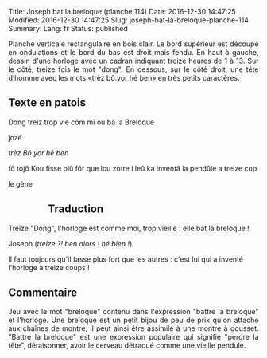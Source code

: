 Title: Joseph bat la breloque (planche 114)
Date: 2016-12-30 14:47:25
Modified: 2016-12-30 14:47:25
Slug: joseph-bat-la-breloque-planche-114
Summary: 
Lang: fr
Status: published

<p style="text-align:justify;">Planche verticale rectangulaire en bois clair. Le bord supérieur est découpé en ondulations et le bord du bas est droit mais fendu. En haut à gauche, dessin d'une horloge avec un cadran indiquant treize heures de 1 à 13. Sur le côté, treize fois le mot "dong". En dessous, sur le côté droit, une tête d’homme avec les mots «trèz bô.yor hé ben» en très petits caractères.</p>

<figure class="image-block" style="float: right;">
  <img alt="" src="{static}/images/planche_114.png">
  <figcaption style="max-width: 175px"></figcaption>
</figure>

## Texte en patois
Dong treiz  trop vie  côm  mi ou bâ la Breloque

jozé

*trèz Bô.yor hé ben*

fô tojô Kou fisse plû fôr que lou  zòtre i leû ka inventâ la pendûle a treize cop

le gène


<figure class="image-block" style="float: left;">
  <img alt="" src="{static}/images/planche_114_dessin.png">
  <figcaption style="max-width: 319px"></figcaption>
</figure>

## Traduction
Treize "Dong", l'horloge est comme moi, trop vieille : elle bat la breloque !

Joseph
(*treize ?! ben alors ! hé bien !*)

Il faut toujours qu'il fasse plus fort que les autres : c'est lui qui a inventé l'horloge à treize coups !

## Commentaire
<p style="text-align:justify;">Jeu avec le mot "breloque" contenu dans l'expression "battre la breloque" et  l'horloge.
Une breloque est un petit bijou de peu de prix qu'on attache aux chaînes de montre; il peut ainsi être assimilé à une montre à gousset.
"Battre la breloque" est une expression populaire qui signifie "perdre la tête",  déraisonner, avoir le cerveau détraqué comme une vieille pendule.</p>




